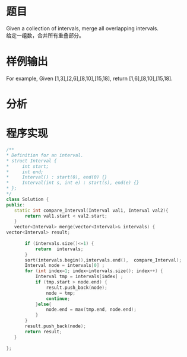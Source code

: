 # 题目
Given a collection of intervals, merge all overlapping intervals.\
给定一组数，合并所有重叠部分。
# 样例输出
For example,
Given [1,3],[2,6],[8,10],[15,18],
return [1,6],[8,10],[15,18]. 
# 分析

# 程序实现
 ```cpp
/** 
 * Definition for an interval. 
 * struct Interval { 
 *     int start; 
 *     int end; 
 *     Interval() : start(0), end(0) {} 
 *     Interval(int s, int e) : start(s), end(e) {} 
 * }; 
 */  
class Solution {  
public: 
    static int compare_Interval(Interval val1, Interval val2){  
        return val1.start < val2.start;  
    }  
    vector<Interval> merge(vector<Interval>& intervals) {  
 vector<Interval> result;  
          
        if (intervals.size()<=1) {  
            return  intervals;  
        }  
        sort(intervals.begin(),intervals.end(),  compare_Interval);  
        Interval node = intervals[0] ;  
        for (int index=1; index<intervals.size(); index++) {  
            Interval tmp = intervals[index] ;  
            if (tmp.start > node.end) {  
                result.push_back(node);  
                node = tmp;  
                continue;  
            }else{  
                node.end = max(tmp.end, node.end);  
            }  
        }  
        result.push_back(node);  
        return result;  
    }  
  
}; 
